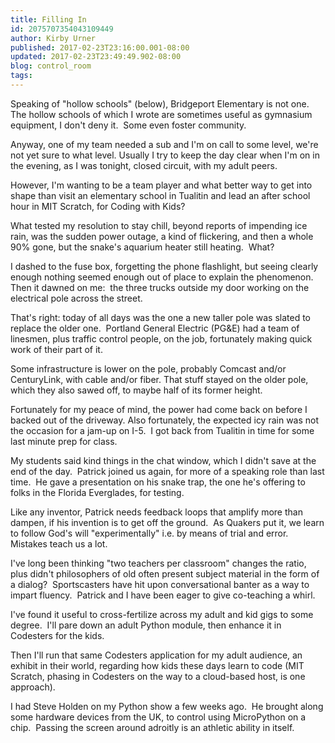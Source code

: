 ```yaml
---
title: Filling In
id: 2075707354043109449
author: Kirby Urner
published: 2017-02-23T23:16:00.001-08:00
updated: 2017-02-23T23:49:49.902-08:00
blog: control_room
tags: 
---
```


[](https://www.flickr.com/photos/kirbyurner/32927881742/in/dateposted-public/)

Speaking of "hollow schools" (below), Bridgeport Elementary is not one.  The hollow schools of which I wrote are sometimes useful as gymnasium equipment, I don't deny it.  Some even foster community.

Anyway, one of my team needed a sub and I'm on call to some level, we're not yet sure to what level. Usually I try to keep the day clear when I'm on in the evening, as I was tonight, closed circuit, with my adult peers.

However, I'm wanting to be a team player and what better way to get into shape than visit an elementary school in Tualitin and lead an after school hour in MIT Scratch, for Coding with Kids?

What tested my resolution to stay chill, beyond reports of impending ice rain, was the sudden power outage, a kind of flickering, and then a whole 90% gone, but the snake's aquarium heater still heating.  What?

I dashed to the fuse box, forgetting the phone flashlight, but seeing clearly enough nothing seemed enough out of place to explain the phenomenon.  Then it dawned on me:  the three trucks outside my door working on the electrical pole across the street.

[](https://www.flickr.com/photos/kirbyurner/32927874322/)

That's right: today of all days was the one a new taller pole was slated to replace the older one.  Portland General Electric (PG&E) had a team of linesmen, plus traffic control people, on the job, fortunately making quick work of their part of it.

Some infrastructure is lower on the pole, probably Comcast and/or CenturyLink, with cable and/or fiber. That stuff stayed on the older pole, which they also sawed off, to maybe half of its former height. 

Fortunately for my peace of mind, the power had come back on before I backed out of the driveway. Also fortunately, the expected icy rain was not the occasion for a jam-up on I-5.  I got back from Tualitin in time for some last minute prep for class.

My students said kind things in the chat window, which I didn't save at the end of the day.  Patrick joined us again, for more of a speaking role than last time.  He gave a presentation on his snake trap, the one he's offering to folks in the Florida Everglades, for testing.

Like any inventor, Patrick needs feedback loops that amplify more than dampen, if his invention is to get off the ground.  As Quakers put it, we learn to follow God's will "experimentally" i.e. by means of trial and error.  Mistakes teach us a lot.

I've long been thinking "two teachers per classroom" changes the ratio, plus didn't philosophers of old often present subject material in the form of a dialog?  Sportscasters have hit upon conversational banter as a way to impart fluency.  Patrick and I have been eager to give co-teaching a whirl. 

I've found it useful to cross-fertilize across my adult and kid gigs to some degree.  I'll pare down an adult Python module, then enhance it in Codesters for the kids. 

Then I'll run that same Codesters application for my adult audience, an exhibit in their world, regarding how kids these days learn to code (MIT Scratch, phasing in Codesters on the way to a cloud-based host, is one approach).

I had Steve Holden on my Python show a few weeks ago.  He brought along some hardware devices from the UK, to control using MicroPython on a chip.  Passing the screen around adroitly is an athletic ability in itself.